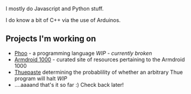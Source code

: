 I mostly do Javascript and Python stuff.
    
I do know a bit of C++ via the use of Arduinos.

## Projects I'm working on

* [Phoo](https://github.com/dragoncoder047/phoo) - a programming language *WIP - currently broken*
* [Armdroid 1000](https://dragoncoder047.github.io/armdroid) - curated site of resources pertaining to the Armdroid 1000
* [Thuepaste](https://github.com/dragoncoder047/thuepaste) determining the probablility of whether an arbitrary Thue program will halt *WIP*
* ....aaaand that's it so far :) Check back later!
